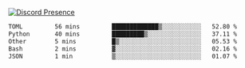 [![Discord Presence](https://lanyard.cnrad.dev/api/689805100331696149)](https://discord.com/users/689805100331696149)

<!--START_SECTION:waka-->

```txt
TOML         56 mins         █████████████▒░░░░░░░░░░░   52.80 %
Python       40 mins         █████████▒░░░░░░░░░░░░░░░   37.11 %
Other        5 mins          █▒░░░░░░░░░░░░░░░░░░░░░░░   05.53 %
Bash         2 mins          ▓░░░░░░░░░░░░░░░░░░░░░░░░   02.16 %
JSON         1 min           ▒░░░░░░░░░░░░░░░░░░░░░░░░   01.07 %
```

<!--END_SECTION:waka-->
<img src="https://hit.yhype.me/github/profile?user_id=53441990" alt="">
